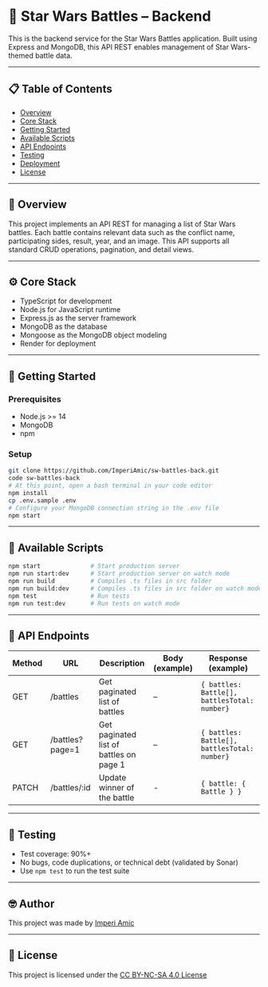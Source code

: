 # 🌌 Star Wars Battles – Backend

This is the backend service for the Star Wars Battles application. Built using Express and MongoDB, this API REST enables management of Star Wars-themed battle data.

---

## 📋 Table of Contents

- [Overview](#-overview)
- [Core Stack](#️-core-stack)
- [Getting Started](#-getting-started)
- [Available Scripts](#-available-scripts)
- [API Endpoints](#-api-endpoints)
- [Testing](#-testing)
- [Deployment](#-deployment)
- [License](#-license)

---

## 📖 Overview

This project implements an API REST for managing a list of Star Wars battles. Each battle contains relevant data such as the conflict name, participating sides, result, year, and an image. This API supports all standard CRUD operations, pagination, and detail views.

---

## ⚙️ Core Stack

- TypeScript for development
- Node.js for JavaScript runtime
- Express.js as the server framework
- MongoDB as the database
- Mongoose as the MongoDB object modeling
- Render for deployment

---

## 🚀 Getting Started

### Prerequisites

- Node.js >= 14
- MongoDB
- npm

### Setup

```bash
git clone https://github.com/ImperiAmic/sw-battles-back.git
code sw-battles-back
# At this point, open a bash terminal in your code editor
npm install
cp .env.sample .env
# Configure your MongoDB connection string in the .env file
npm start
```

---

## 📜 Available Scripts

```bash
npm start              # Start production server
npm run start:dev      # Start production server on watch mode
npm run build          # Compiles .ts files in src folder
npm run build:dev      # Compiles .ts files in src folder on watch mode
npm test               # Run tests
npm run test:dev       # Run tests on watch mode
```

---

## 📡 API Endpoints

| Method | URL             | Description                             | Body (example) | Response (example)                           |
| ------ | --------------- | --------------------------------------- | -------------- | -------------------------------------------- |
| GET    | /battles        | Get paginated list of battles           | –              | `{ battles: Battle[], battlesTotal: number}` |
| GET    | /battles?page=1 | Get paginated list of battles on page 1 | –              | `{ battles: Battle[], battlesTotal: number}` |
| PATCH  | /battles/:id    | Update winner of the battle             | -              | `{ battle: { Battle } }`                     |

---

## 🧪 Testing

- Test coverage: 90%+
- No bugs, code duplications, or technical debt (validated by Sonar)
- Use `npm test` to run the test suite

---

## 🤓 Author

This project was made by [Imperi Amic](https://www.imperiamic.com/)

---

## 📄 License

This project is licensed under the [CC BY-NC-SA 4.0 License](./LICENSE)
